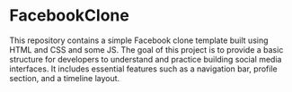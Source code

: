 # FacebookClone
This repository contains a simple Facebook clone template built using HTML and CSS and some JS. The goal of this project is to provide a basic structure for developers to understand and practice building social media interfaces. 
It includes essential features such as a navigation bar, profile section, and a timeline layout.
